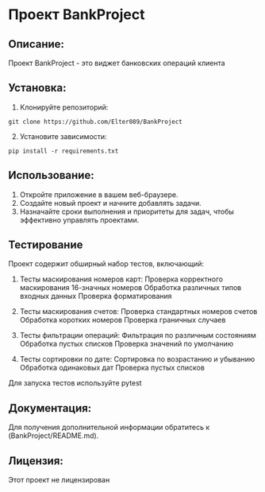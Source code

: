 # Проект BankProject

## Описание:

Проект BankProject - это виджет банковских операций клиента

## Установка:

1. Клонируйте репозиторий:
```
git clone https://github.com/Elter089/BankProject
```
2. Установите зависимости:
```
pip install -r requirements.txt
```
## Использование:

1. Откройте приложение в вашем веб-браузере.
2. Создайте новый проект и начните добавлять задачи.
3. Назначайте сроки выполнения и приоритеты для задач, чтобы эффективно управлять проектами.

## Тестирование

Проект содержит обширный набор тестов, включающий:

1. Тесты маскирования номеров карт:
Проверка корректного маскирования 16-значных номеров
Обработка различных типов входных данных
Проверка форматирования

2. Тесты маскирования счетов:
Проверка стандартных номеров счетов
Обработка коротких номеров
Проверка граничных случаев

3. Тесты фильтрации операций:
Фильтрация по различным состояниям
Обработка пустых списков
Проверка значений по умолчанию

4. Тесты сортировки по дате:
Сортировка по возрастанию и убыванию
Обработка одинаковых дат
Проверка пустых списков

Для запуска тестов используйте pytest

## Документация:

Для получения дополнительной информации обратитесь к (BankProject/README.md).

## Лицензия:

Этот проект не лицензирован